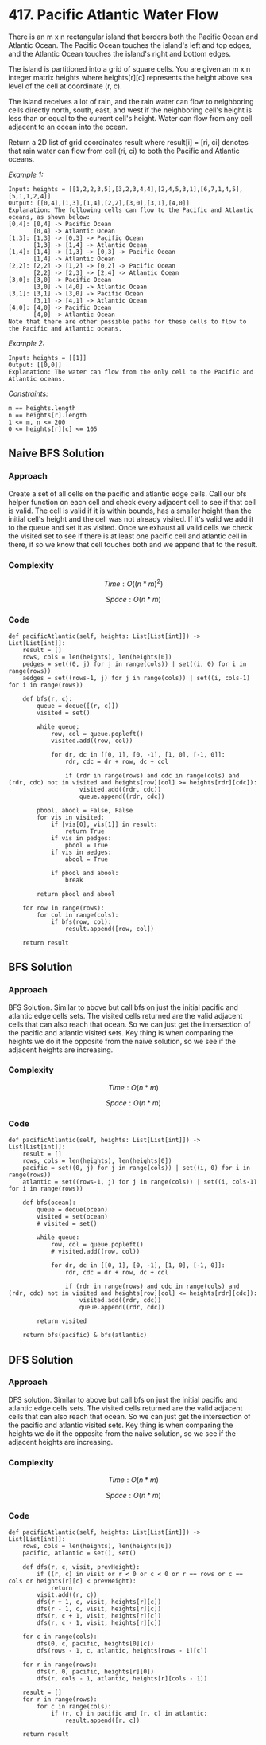# 417. Pacific Atlantic Water Flow
There is an m x n rectangular island that borders both the Pacific Ocean and Atlantic Ocean. The Pacific Ocean touches the island's left and top edges, and the Atlantic Ocean touches the island's right and bottom edges.

The island is partitioned into a grid of square cells. You are given an m x n integer matrix heights where heights[r][c] represents the height above sea level of the cell at coordinate (r, c).

The island receives a lot of rain, and the rain water can flow to neighboring cells directly north, south, east, and west if the neighboring cell's height is less than or equal to the current cell's height. Water can flow from any cell adjacent to an ocean into the ocean.

Return a 2D list of grid coordinates result where result[i] = [ri, ci] denotes that rain water can flow from cell (ri, ci) to both the Pacific and Atlantic oceans.

*Example 1:*

```
Input: heights = [[1,2,2,3,5],[3,2,3,4,4],[2,4,5,3,1],[6,7,1,4,5],[5,1,1,2,4]]
Output: [[0,4],[1,3],[1,4],[2,2],[3,0],[3,1],[4,0]]
Explanation: The following cells can flow to the Pacific and Atlantic oceans, as shown below:
[0,4]: [0,4] -> Pacific Ocean 
       [0,4] -> Atlantic Ocean
[1,3]: [1,3] -> [0,3] -> Pacific Ocean 
       [1,3] -> [1,4] -> Atlantic Ocean
[1,4]: [1,4] -> [1,3] -> [0,3] -> Pacific Ocean 
       [1,4] -> Atlantic Ocean
[2,2]: [2,2] -> [1,2] -> [0,2] -> Pacific Ocean 
       [2,2] -> [2,3] -> [2,4] -> Atlantic Ocean
[3,0]: [3,0] -> Pacific Ocean 
       [3,0] -> [4,0] -> Atlantic Ocean
[3,1]: [3,1] -> [3,0] -> Pacific Ocean 
       [3,1] -> [4,1] -> Atlantic Ocean
[4,0]: [4,0] -> Pacific Ocean 
       [4,0] -> Atlantic Ocean
Note that there are other possible paths for these cells to flow to the Pacific and Atlantic oceans.
```

*Example 2:*

```
Input: heights = [[1]]
Output: [[0,0]]
Explanation: The water can flow from the only cell to the Pacific and Atlantic oceans.
```

*Constraints:*

```
m == heights.length
n == heights[r].length
1 <= m, n <= 200
0 <= heights[r][c] <= 105
```

## Naive BFS Solution

### Approach
Create a set of all cells on the pacific and atlantic edge cells. Call our bfs helper function on each cell and check every adjacent cell to see if that cell is valid. The cell is valid if it is within bounds, has a smaller height than the initial cell's height and the cell was not already visited. If it's valid we add it to the queue and set it as visited. Once we exhaust all valid cells we check the visited set to see if there is at least one pacific cell and atlantic cell in there, if so we know that cell touches both and we append that to the result. 

### Complexity
$$Time: O((n*m)^2)$$

$$Space: O(n*m)$$

### Code
```
def pacificAtlantic(self, heights: List[List[int]]) -> List[List[int]]:
    result = []
    rows, cols = len(heights), len(heights[0])
    pedges = set((0, j) for j in range(cols)) | set((i, 0) for i in range(rows)) 
    aedges = set((rows-1, j) for j in range(cols)) | set((i, cols-1) for i in range(rows))  

    def bfs(r, c):
        queue = deque([(r, c)])
        visited = set()

        while queue:
            row, col = queue.popleft()
            visited.add((row, col))

            for dr, dc in [[0, 1], [0, -1], [1, 0], [-1, 0]]:
                rdr, cdc = dr + row, dc + col

                if (rdr in range(rows) and cdc in range(cols) and (rdr, cdc) not in visited and heights[row][col] >= heights[rdr][cdc]):
                    visited.add((rdr, cdc))
                    queue.append((rdr, cdc))
        
        pbool, abool = False, False
        for vis in visited:
            if [vis[0], vis[1]] in result:
                return True
            if vis in pedges:
                pbool = True
            if vis in aedges:
                abool = True

            if pbool and abool:
                break

        return pbool and abool

    for row in range(rows):
        for col in range(cols):
            if bfs(row, col):
                result.append([row, col])

    return result
```

## BFS Solution

### Approach
BFS Solution. Similar to above but call bfs on just the initial pacific and atlantic edge cells sets. The visited cells returned are the valid adjacent cells that can also reach that ocean. So we can just get the intersection of the pacific and atlantic visited sets. Key thing is when comparing the heights we do it the opposite from the naive solution, so we see if the adjacent heights are increasing.

### Complexity
$$Time: O(n*m)$$

$$Space: O(n*m)$$

### Code
```
def pacificAtlantic(self, heights: List[List[int]]) -> List[List[int]]:
    result = []
    rows, cols = len(heights), len(heights[0])
    pacific = set((0, j) for j in range(cols)) | set((i, 0) for i in range(rows)) 
    atlantic = set((rows-1, j) for j in range(cols)) | set((i, cols-1) for i in range(rows))  

    def bfs(ocean):
        queue = deque(ocean)
        visited = set(ocean)
        # visited = set()

        while queue:
            row, col = queue.popleft()
            # visited.add((row, col))

            for dr, dc in [[0, 1], [0, -1], [1, 0], [-1, 0]]:
                rdr, cdc = dr + row, dc + col

                if (rdr in range(rows) and cdc in range(cols) and (rdr, cdc) not in visited and heights[row][col] <= heights[rdr][cdc]):
                    visited.add((rdr, cdc))
                    queue.append((rdr, cdc))

        return visited

    return bfs(pacific) & bfs(atlantic)
```

## DFS Solution

### Approach
DFS solution. Similar to above but call bfs on just the initial pacific and atlantic edge cells sets. The visited cells returned are the valid adjacent cells that can also reach that ocean. So we can just get the intersection of the pacific and atlantic visited sets. Key thing is when comparing the heights we do it the opposite from the naive solution, so we see if the adjacent heights are increasing.

### Complexity
$$Time: O(n*m)$$

$$Space: O(n*m)$$

### Code
```
def pacificAtlantic(self, heights: List[List[int]]) -> List[List[int]]:
    rows, cols = len(heights), len(heights[0])
    pacific, atlantic = set(), set()

    def dfs(r, c, visit, prevHeight):
        if ((r, c) in visit or r < 0 or c < 0 or r == rows or c == cols or heights[r][c] < prevHeight):
            return
        visit.add((r, c))
        dfs(r + 1, c, visit, heights[r][c])
        dfs(r - 1, c, visit, heights[r][c])
        dfs(r, c + 1, visit, heights[r][c])
        dfs(r, c - 1, visit, heights[r][c])

    for c in range(cols):
        dfs(0, c, pacific, heights[0][c])
        dfs(rows - 1, c, atlantic, heights[rows - 1][c])

    for r in range(rows):
        dfs(r, 0, pacific, heights[r][0])
        dfs(r, cols - 1, atlantic, heights[r][cols - 1])

    result = []
    for r in range(rows):
        for c in range(cols):
            if (r, c) in pacific and (r, c) in atlantic:
                result.append([r, c])

    return result
```